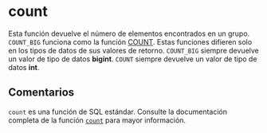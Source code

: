 ﻿---
SidebarGroup: "index-aggregation-functions"
Autogenerated: true
---

# count

Esta función devuelve el número de elementos encontrados en un grupo. `COUNT_BIG` funciona como la función [COUNT](../../t-sql/functions/count-transact-sql.md). Estas funciones difieren solo en los tipos de datos de sus valores de retorno. `COUNT_BIG` siempre devuelve un valor de tipo de datos **bigint**. `COUNT` siempre devuelve un valor de tipo de datos **int**.

## Comentarios 

`count` es una función de SQL estándar. Consulte la documentación completa de la función [`count`](https://learn.microsoft.com/es-es/sql/t-sql/functions/count-transact-sql) para mayor información.
